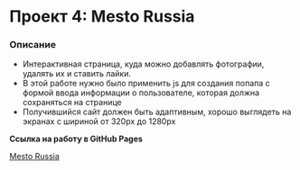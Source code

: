 # Проект 4: Mesto Russia

### Описание
* Интерактивная страница, куда можно добавлять фотографии, удалять их и ставить лайки.
* В этой работе нужно было применить js для создания попапа с формой ввода информации о пользователе, которая должна сохраняться на странице
* Получившийся сайт должен быть адаптивным, хорошо выглядеть на экранах c шириной от 320px до 1280px

**Ссылка на работу в GitHub Pages**

[Mesto Russia](https://maxflexo.github.io/mesto/)
